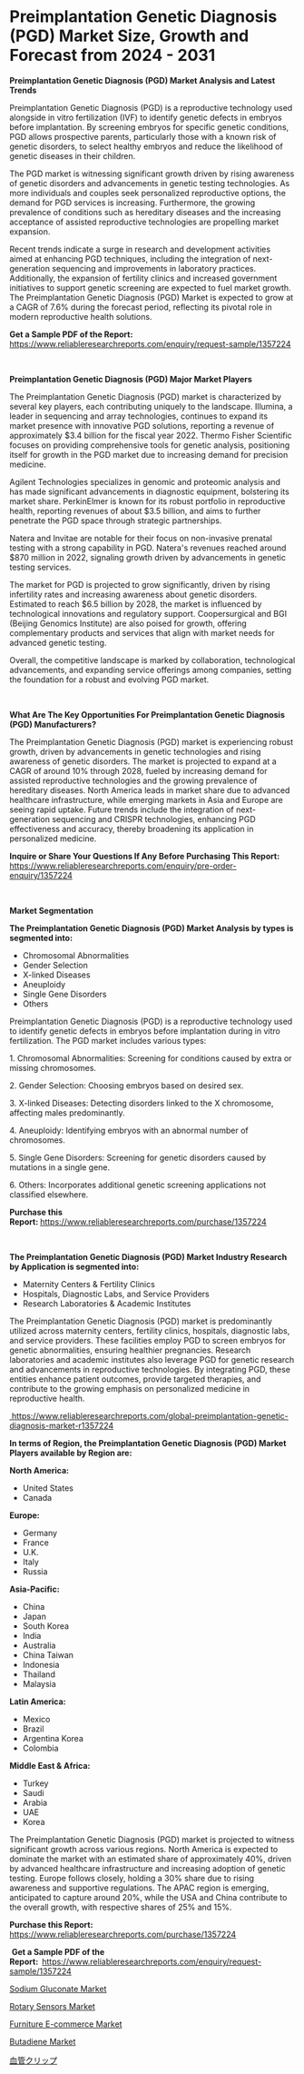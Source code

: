 <p><h1>Preimplantation Genetic Diagnosis (PGD) Market Size, Growth and Forecast from 2024 - 2031</h1></p><p><strong>Preimplantation Genetic Diagnosis (PGD) Market Analysis and Latest Trends</strong></p>
<p><p>Preimplantation Genetic Diagnosis (PGD) is a reproductive technology used alongside in vitro fertilization (IVF) to identify genetic defects in embryos before implantation. By screening embryos for specific genetic conditions, PGD allows prospective parents, particularly those with a known risk of genetic disorders, to select healthy embryos and reduce the likelihood of genetic diseases in their children.</p><p>The PGD market is witnessing significant growth driven by rising awareness of genetic disorders and advancements in genetic testing technologies. As more individuals and couples seek personalized reproductive options, the demand for PGD services is increasing. Furthermore, the growing prevalence of conditions such as hereditary diseases and the increasing acceptance of assisted reproductive technologies are propelling market expansion.</p><p>Recent trends indicate a surge in research and development activities aimed at enhancing PGD techniques, including the integration of next-generation sequencing and improvements in laboratory practices. Additionally, the expansion of fertility clinics and increased government initiatives to support genetic screening are expected to fuel market growth. The Preimplantation Genetic Diagnosis (PGD) Market is expected to grow at a CAGR of 7.6% during the forecast period, reflecting its pivotal role in modern reproductive health solutions.</p></p>
<p><strong>Get a Sample PDF of the Report:&nbsp;</strong> <a href="https://www.reliableresearchreports.com/enquiry/request-sample/1357224">https://www.reliableresearchreports.com/enquiry/request-sample/1357224</a></p>
<p>&nbsp;</p>
<p><strong>Preimplantation Genetic Diagnosis (PGD) Major Market Players</strong></p>
<p><p>The Preimplantation Genetic Diagnosis (PGD) market is characterized by several key players, each contributing uniquely to the landscape. Illumina, a leader in sequencing and array technologies, continues to expand its market presence with innovative PGD solutions, reporting a revenue of approximately $3.4 billion for the fiscal year 2022. Thermo Fisher Scientific focuses on providing comprehensive tools for genetic analysis, positioning itself for growth in the PGD market due to increasing demand for precision medicine.</p><p>Agilent Technologies specializes in genomic and proteomic analysis and has made significant advancements in diagnostic equipment, bolstering its market share. PerkinElmer is known for its robust portfolio in reproductive health, reporting revenues of about $3.5 billion, and aims to further penetrate the PGD space through strategic partnerships. </p><p>Natera and Invitae are notable for their focus on non-invasive prenatal testing with a strong capability in PGD. Natera's revenues reached around $870 million in 2022, signaling growth driven by advancements in genetic testing services. </p><p>The market for PGD is projected to grow significantly, driven by rising infertility rates and increasing awareness about genetic disorders. Estimated to reach $6.5 billion by 2028, the market is influenced by technological innovations and regulatory support. Coopersurgical and BGI (Beijing Genomics Institute) are also poised for growth, offering complementary products and services that align with market needs for advanced genetic testing.</p><p>Overall, the competitive landscape is marked by collaboration, technological advancements, and expanding service offerings among companies, setting the foundation for a robust and evolving PGD market.</p></p>
<p>&nbsp;</p>
<p><strong>What Are The Key Opportunities For Preimplantation Genetic Diagnosis (PGD) Manufacturers?</strong></p>
<p><p>The Preimplantation Genetic Diagnosis (PGD) market is experiencing robust growth, driven by advancements in genetic technologies and rising awareness of genetic disorders. The market is projected to expand at a CAGR of around 10% through 2028, fueled by increasing demand for assisted reproductive technologies and the growing prevalence of hereditary diseases. North America leads in market share due to advanced healthcare infrastructure, while emerging markets in Asia and Europe are seeing rapid uptake. Future trends include the integration of next-generation sequencing and CRISPR technologies, enhancing PGD effectiveness and accuracy, thereby broadening its application in personalized medicine.</p></p>
<p><strong>Inquire or Share Your Questions If Any Before Purchasing This Report:</strong> <a href="https://www.reliableresearchreports.com/enquiry/pre-order-enquiry/1357224">https://www.reliableresearchreports.com/enquiry/pre-order-enquiry/1357224</a></p>
<p>&nbsp;</p>
<p><strong>Market Segmentation</strong></p>
<p><strong>The Preimplantation Genetic Diagnosis (PGD) Market Analysis by types is segmented into:</strong></p>
<p><ul><li>Chromosomal Abnormalities</li><li>Gender Selection</li><li>X-linked Diseases</li><li>Aneuploidy</li><li>Single Gene Disorders</li><li>Others</li></ul></p>
<p><p>Preimplantation Genetic Diagnosis (PGD) is a reproductive technology used to identify genetic defects in embryos before implantation during in vitro fertilization. The PGD market includes various types: </p><p>1. Chromosomal Abnormalities: Screening for conditions caused by extra or missing chromosomes.</p><p>2. Gender Selection: Choosing embryos based on desired sex.</p><p>3. X-linked Diseases: Detecting disorders linked to the X chromosome, affecting males predominantly.</p><p>4. Aneuploidy: Identifying embryos with an abnormal number of chromosomes.</p><p>5. Single Gene Disorders: Screening for genetic disorders caused by mutations in a single gene.</p><p>6. Others: Incorporates additional genetic screening applications not classified elsewhere.</p></p>
<p><strong>Purchase this Report:&nbsp;</strong><a href="https://www.reliableresearchreports.com/purchase/1357224">https://www.reliableresearchreports.com/purchase/1357224</a></p>
<p>&nbsp;</p>
<p><strong>The Preimplantation Genetic Diagnosis (PGD) Market Industry Research by Application is segmented into:</strong></p>
<p><ul><li>Maternity Centers & Fertility Clinics</li><li>Hospitals, Diagnostic Labs, and Service Providers</li><li>Research Laboratories & Academic Institutes</li></ul></p>
<p><p>The Preimplantation Genetic Diagnosis (PGD) market is predominantly utilized across maternity centers, fertility clinics, hospitals, diagnostic labs, and service providers. These facilities employ PGD to screen embryos for genetic abnormalities, ensuring healthier pregnancies. Research laboratories and academic institutes also leverage PGD for genetic research and advancements in reproductive technologies. By integrating PGD, these entities enhance patient outcomes, provide targeted therapies, and contribute to the growing emphasis on personalized medicine in reproductive health.</p></p>
<p><a href="https://www.reliableresearchreports.com/global-preimplantation-genetic-diagnosis-market-r1357224">&nbsp;https://www.reliableresearchreports.com/global-preimplantation-genetic-diagnosis-market-r1357224</a></p>
<p><strong>In terms of Region, the Preimplantation Genetic Diagnosis (PGD) Market Players available by Region are:</strong></p>
<p>
    <p> <strong> North America: </strong>
        <ul>
            <li>United States</li>
            <li>Canada</li>
        </ul>
        </p> 
    <p> <strong> Europe: </strong>
        <ul>
            <li>Germany</li>
            <li>France</li>
            <li>U.K.</li>
            <li>Italy</li>
            <li>Russia</li>
        </ul>
        </p> 
    <p> <strong> Asia-Pacific: </strong>
        <ul>
            <li>China</li>
            <li>Japan</li>
            <li>South Korea</li>
            <li>India</li>
            <li>Australia</li>
            <li>China Taiwan</li>
            <li>Indonesia</li>
            <li>Thailand</li>
            <li>Malaysia</li>
        </ul>
        </p> 
    <p> <strong> Latin America: </strong>
        <ul>
            <li>Mexico</li>
            <li>Brazil</li>
            <li>Argentina Korea</li>
            <li>Colombia</li>
        </ul>
        </p> 
    <p> <strong> Middle East & Africa: </strong>
        <ul>
            <li>Turkey</li>
            <li>Saudi</li>
            <li>Arabia</li>
            <li>UAE</li>
            <li>Korea</li>
        </ul>
    </p>
    </p>
<p><p>The Preimplantation Genetic Diagnosis (PGD) market is projected to witness significant growth across various regions. North America is expected to dominate the market with an estimated share of approximately 40%, driven by advanced healthcare infrastructure and increasing adoption of genetic testing. Europe follows closely, holding a 30% share due to rising awareness and supportive regulations. The APAC region is emerging, anticipated to capture around 20%, while the USA and China contribute to the overall growth, with respective shares of 25% and 15%.</p></p>
<p><strong>Purchase this Report: </strong><a href="https://www.reliableresearchreports.com/purchase/1357224">https://www.reliableresearchreports.com/purchase/1357224</a></p>
<p>&nbsp;<strong>Get a Sample PDF of the Report:&nbsp;&nbsp;</strong><a href="https://www.reliableresearchreports.com/enquiry/request-sample/1357224">https://www.reliableresearchreports.com/enquiry/request-sample/1357224</a></p>
<p><strong></strong></p>
<p><p><a href="https://issuu.com/reportprime-2/docs/sodium-gluconate-market-size-2030.p_9cc1f467c8d34e">Sodium Gluconate Market</a></p><p><a href="https://www.linkedin.com/pulse/global-rotary-sensors-market-size-share-analysis-product-type-mkste?trackingId=2lQp5cUrQv2%2BzRsVyPt5tQ%3D%3D">Rotary Sensors Market</a></p><p><a href="https://github.com/arionmp/Market-Research-Report-List-5/blob/main/furniture-e-commerce-market.md">Furniture E-commerce Market</a></p><p><a href="https://issuu.com/reportprime-2/docs/butadiene-market-size-2030.pptx_1242b1f3b0a3a3">Butadiene Market</a></p><p><a href="https://medium.com/@camillefunk1914/%E5%B8%82%E5%A0%B4%E3%81%AE%E6%B4%9E%E5%AF%9F-%E3%82%B0%E3%83%AD%E3%83%BC%E3%83%90%E3%83%AB%E8%A1%80%E7%AE%A1%E3%82%AF%E3%83%AA%E3%83%83%E3%83%97%E5%B8%82%E5%A0%B4%E4%BA%88%E6%B8%AC%E3%81%A8%E9%9D%A9%E6%96%B0%E5%8B%95%E5%90%91-2024%E5%B9%B4-2031%E5%B9%B4-812ad25d4af0">血管クリップ</a></p></p>